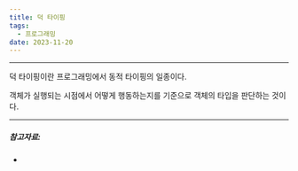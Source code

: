 ```yaml
---
title: 덕 타이핑
tags:
  - 프로그래밍
date: 2023-11-20
---
```

---
덕 타이핑이란 프로그래밍에서 동적 타이핑의 일종이다.

객체가 실행되는 시점에서 어떻게 행동하는지를 기준으로 객체의 타입을 판단하는 것이다.







---
##### 참고자료:
-
